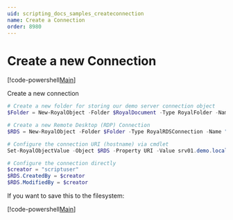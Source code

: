 ```yaml
---
uid: scripting_docs_samples_createconnection
name: Create a Connection
order: 8980
---
```


# Create a new Connection

[!code-powershell[Main](./_shared/create-doc.ps1)]

Create a new connection

```powershell
# Create a new folder for storing our demo server connection object
$Folder = New-RoyalObject -Folder $RoyalDocument -Type RoyalFolder -Name 'RoyalDocument.PowerShell example'

# Create a new Remote Desktop (RDP) Connection
$RDS = New-RoyalObject -Folder $Folder -Type RoyalRDSConnection -Name "name of the connection" -Description "demo server"

# Configure the connection URI (hostname) via cmdlet
Set-RoyalObjectValue -Object $RDS -Property URI -Value srv01.demo.local

# Configure the connection directly
$creator = "scriptuser"
$RDS.CreatedBy = $creator
$RDS.ModifiedBy = $creator
```

If you want to save this to the filesystem:

[!code-powershell[Main](./_shared/save-doc.ps1)]